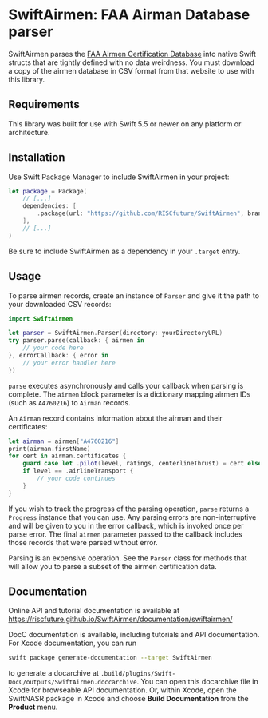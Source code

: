 # SwiftAirmen: FAA Airman Database parser

SwiftAirmen parses the
[FAA Airmen Certification Database](https://www.faa.gov/licenses_certificates/airmen_certification/releasable_airmen_download/)
into native Swift structs that are tightly defined with no data weirdness. You
must download a copy of the airmen database in CSV format from that website to
use with this library.

## Requirements

This library was built for use with Swift 5.5 or newer on any platform or
architecture.

## Installation

Use Swift Package Manager to include SwiftAirmen in your project:

``` swift
let package = Package(
    // [...]
    dependencies: [
        .package(url: "https://github.com/RISCfuture/SwiftAirmen", branch: "master")
    ],
    // [...]
)
```

Be sure to include SwiftAirmen as a dependency in your `.target` entry.

## Usage

To parse airmen records, create an instance of `Parser` and give it the path to
your downloaded CSV records:

``` swift
import SwiftAirmen

let parser = SwiftAirmen.Parser(directory: yourDirectoryURL)
try parser.parse(callback: { airmen in
    // your code here
}, errorCallback: { error in
    // your error handler here
})
```

`parse` executes asynchronously and calls your callback when parsing is
complete. The `airmen` block parameter is a dictionary mapping airmen IDs (such
as `A4760216`) to `Airman` records.

An `Airman` record contains information about the airman and their certificates:

``` swift
let airman = airmen["A4760216"]
print(airman.firstName)
for cert in airman.certificates {
    guard case let .pilot(level, ratings, centerlineThrust) = cert else { continue }
    if level == .airlineTransport {
        // your code continues
    }
}
```

If you wish to track the progress of the parsing operation, `parse`
returns a `Progress` instance that you can use. Any parsing errors are
non-interruptive and will be given to you in the error callback, which is
invoked once per parse error. The final `airmen` parameter passed to the
callback includes those records that were parsed without error.

Parsing is an expensive operation. See the `Parser` class for methods that will
allow you to parse a subset of the airmen certification data.

## Documentation

Online API and tutorial documentation is available at
https://riscfuture.github.io/SwiftAirmen/documentation/swiftairmen/

DocC documentation is available, including tutorials and API documentation. For
Xcode documentation, you can run

``` sh
swift package generate-documentation --target SwiftAirmen
```

to generate a docarchive at
`.build/plugins/Swift-DocC/outputs/SwiftAirmen.doccarchive`. You can open this
docarchive file in Xcode for browseable API documentation. Or, within Xcode,
open the SwiftNASR package in Xcode and choose **Build Documentation** from the
**Product** menu.
